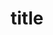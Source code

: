 ---
layout: project
title: "title"
description: "Cum sociis natoque penatibus et magnis dis parturient montes, nascetur ridiculus mus. Nullam quis risus eget urna mollis ornare vel eu leo."
image: "CORALreefmetaphorsample1.jpeg"
---